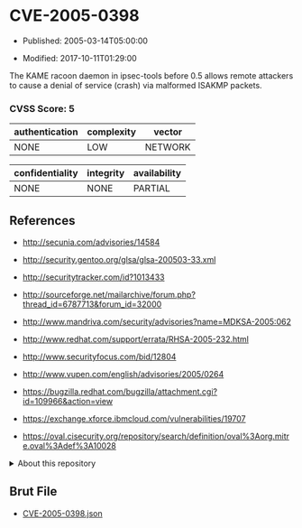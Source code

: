 # CVE-2005-0398

- Published: 2005-03-14T05:00:00

- Modified: 2017-10-11T01:29:00

The KAME racoon daemon in ipsec-tools before 0.5 allows remote attackers to cause a denial of service (crash) via malformed ISAKMP packets.

### CVSS Score: **5**

| authentication | complexity | vector |
| --- | --- | --- |
| NONE | LOW | NETWORK |

| confidentiality | integrity | availability |
| --- | --- | --- |
| NONE | NONE | PARTIAL |

## References

* http://secunia.com/advisories/14584

* http://security.gentoo.org/glsa/glsa-200503-33.xml

* http://securitytracker.com/id?1013433

* http://sourceforge.net/mailarchive/forum.php?thread_id=6787713&forum_id=32000

* http://www.mandriva.com/security/advisories?name=MDKSA-2005:062

* http://www.redhat.com/support/errata/RHSA-2005-232.html

* http://www.securityfocus.com/bid/12804

* http://www.vupen.com/english/advisories/2005/0264

* https://bugzilla.redhat.com/bugzilla/attachment.cgi?id=109966&action=view

* https://exchange.xforce.ibmcloud.com/vulnerabilities/19707

* https://oval.cisecurity.org/repository/search/definition/oval%3Aorg.mitre.oval%3Adef%3A10028

<details>
<summary>About this repository</summary> 

  This repository is part of the project [Live Hack CVE](https://github.com/Live-Hack-CVE). Main website can be found [www.live-hack.org](https://www.live-hack.org) 
  
  Made by [Sn0wAlice](https://github.com/Sn0wAlice) for the people that care about security and need to have a feed of the latest CVEs. Hope you enjoy it, don't forget to star the repo and follow me on [Twitter](https://twitter.com/Sn0wAlice) and [Github](https://github.com/Sn0wAlice). And that is my [personnal website](https://www.alice-snow.me/)

  - [Home Page](https://github.com/Live-Hack-CVE)
  - [Framework](https://github.com/Live-Hack-CVE/cve-framework)
  - [CVE database](https://github.com/Live-Hack-CVE/full_database)
  - [Changelog](https://github.com/Live-Hack-CVE/Changelog)
</details>

## Brut File

* [CVE-2005-0398.json](https://raw.githubusercontent.com/Live-Hack-CVE/full_database/main/cves/2005/CVE-2005-0398.json)

